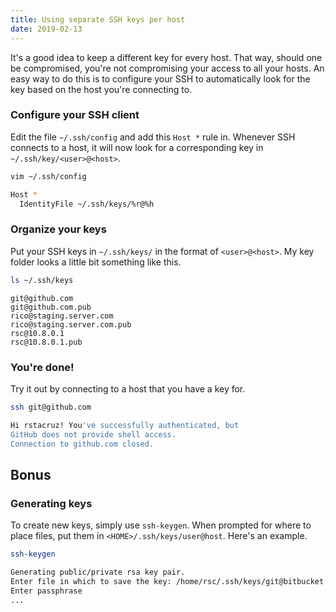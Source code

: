 ```yaml
---
title: Using separate SSH keys per host
date: 2019-02-13
---
```


It's a good idea to keep a different key for every host. That way, should one be compromised, you're not compromising your access to all your hosts. An easy way to do this is to configure your SSH to automatically look for the key based on the host you're connecting to.

### Configure your SSH client

<!-- {.-literate-style} -->

Edit the file `~/.ssh/config` and add this `Host *` rule in. Whenever SSH connects to a host, it will now look for a corresponding key in `~/.ssh/key/<user>@<host>`.

```sh
vim ~/.ssh/config
```

```sh
Host *
  IdentityFile ~/.ssh/keys/%r@%h
```

### Organize your keys

<!-- {.-literate-style} -->

Put your SSH keys in `~/.ssh/keys/` in the format of `<user>@<host>`. My key folder looks a little bit something like this.

```sh
ls ~/.ssh/keys
```

```
git@github.com
git@github.com.pub
rico@staging.server.com
rico@staging.server.com.pub
rsc@10.8.0.1
rsc@10.8.0.1.pub
```

### You're done!

<!-- {.-literate-style} -->

Try it out by connecting to a host that you have a key for.

```sh
ssh git@github.com
```

```sh
Hi rstacruz! You've successfully authenticated, but
GitHub does not provide shell access.
Connection to github.com closed.
```

## Bonus

### Generating keys

<!-- {.-literate-style} -->

To create new keys, simply use `ssh-keygen`. When prompted for where to place files, put them in `<HOME>/.ssh/keys/user@host`. Here's an example.

```sh
ssh-keygen
```

```sh
Generating public/private rsa key pair.
Enter file in which to save the key: /home/rsc/.ssh/keys/git@bitbucket.org
Enter passphrase
...
```
